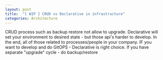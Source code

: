 ```yaml
---
layout: post
title:  "[ WIP ] CRUD vs Declarative in infrastructure"
categories: Architecture
---
```



CRUD process such as backup restore not allow to upgrade.
Declarative will set your environment to desired state - but those api's harder to develop.
In the end, all of those related to processes/people in your company. IF you want to develop and do GitOPS - Declarative is right choice.
If you have separate "upgrade" cycle - do backup/restore
